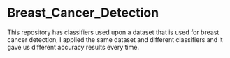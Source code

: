 # Breast_Cancer_Detection
This repository has classifiers used upon a dataset that is used for breast cancer detection, I applied the same dataset and different classifiers and it gave us different accuracy results every time. 

